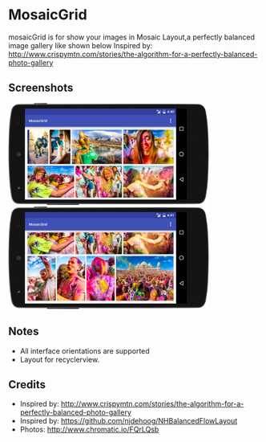 # MosaicGrid
mosaicGrid is for show your images in Mosaic Layout,a perfectly balanced image gallery like shown below Inspired by: http://www.crispymtn.com/stories/the-algorithm-for-a-perfectly-balanced-photo-gallery

## Screenshots

<img src="device-2016-05-05-164058.jpg" width="400">
<img src="device-2016-05-05-164148.jpg"width="400">

## Notes 
* All interface orientations are supported
* Layout for recyclerview.

## Credits

* Inspired by: http://www.crispymtn.com/stories/the-algorithm-for-a-perfectly-balanced-photo-gallery
* Inspired by: https://github.com/njdehoog/NHBalancedFlowLayout
* Photos: http://www.chromatic.io/FQrLQsb

